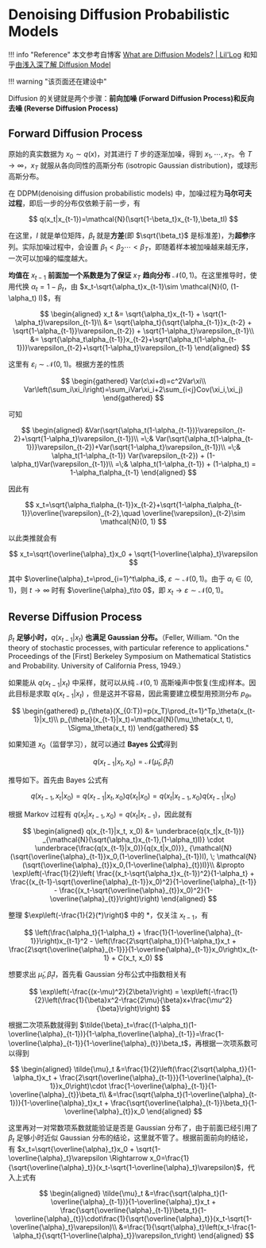 <link rel="stylesheet" href="../../../css/counter.css" />

# Denoising Diffusion Probabilistic Models

!!! info "Reference"
	本文参考自博客 [What are Diffusion Models? | Lil'Log](https://lilianweng.github.io/posts/2021-07-11-diffusion-models/) 和知乎[由浅入深了解 Diffusion Model](https://zhuanlan.zhihu.com/p/525106459?utm_source=zhihu)

!!! warning "该页面还在建设中"

Diffusion 的关键就是两个步骤：**前向加噪 (Forward Diffusion Process)**和**反向去噪 (Reverse Diffusion Process)**

## Forward Diffusion Process

原始的真实数据为 $x_0\sim q(x)$，对其进行 $T$ 步的逐渐加噪，得到 $x_1,\cdots, x_T$。令 $T\to\infty$，$x_T$ 就服从各向同性的高斯分布 (isotropic Gaussian distribution)，或球形高斯分布。

在 DDPM(denoising diffusion probabilistic models) 中，加噪过程为**马尔可夫过程**，即后一步的分布仅依赖于前一步，有

$$
q(x_t|x_{t-1})=\mathcal{N}(\sqrt{1-\beta_t}x_{t-1},\beta_tI)
$$

在这里，$I$ 就是单位矩阵，$\beta_t$ 就是**方差**(即 $\sqrt{\beta_t}$ 是标准差)，为**超参**序列。实际加噪过程中，会设置 $\beta_1<\beta_2\cdots<\beta_T$，即随着样本被加噪越来越无序，一次可以加噪的幅度越大。

**均值在** $x_{t-1}$ **前面加一个系数是为了保证** $x_T$ **趋向分布** $\mathcal{N}(0, 1)$。在这里推导时，使用代换 $\alpha_t=1-\beta_t$，由 $x_t-\sqrt{\alpha_t}x_{t-1}\sim \mathcal{N}(0, (1-\alpha_t) I)$，有

$$
\begin{aligned}
	x_t
	&= \sqrt{\alpha_t}x_{t-1} + \sqrt{1-\alpha_t}\varepsilon_{t-1}\\
	&= \sqrt{\alpha_t}(\sqrt{\alpha_{t-1}}x_{t-2} + \sqrt{1-\alpha_{t-1}}\varepsilon_{t-2}) + \sqrt{1-\alpha_t}\varepsilon_{t-1}\\
	&= \sqrt{\alpha_t\alpha_{t-1}}x_{t-2}+\sqrt{\alpha_t(1-\alpha_{t-1})}\varepsilon_{t-2}+\sqrt{1-\alpha_t}\varepsilon_{t-1}
\end{aligned}
$$

这里有 $\varepsilon_i\sim \mathcal{N}(0, 1)$。根据方差的性质

$$
\begin{gathered}
	Var(c\xi+d)=c^2Var\xi\\
	Var\left(\sum_i\xi_i\right)=\sum_iVar\xi_i+2\sum_{i<j}Cov(\xi_i,\xi_j)
\end{gathered}
$$

可知

$$
\begin{aligned}
	&Var(\sqrt{\alpha_t(1-\alpha_{t-1})}\varepsilon_{t-2}+\sqrt{1-\alpha_t}\varepsilon_{t-1})\\
	=\;& Var(\sqrt{\alpha_t(1-\alpha_{t-1})}\varepsilon_{t-2})+Var(\sqrt{1-\alpha_t}\varepsilon_{t-1})\\
	=\;& \alpha_t(1-\alpha_{t-1}) Var(\varepsilon_{t-2}) + (1-\alpha_t)Var(\varepsilon_{t-1})\\
	=\;& \alpha_t(1-\alpha_{t-1}) + (1-\alpha_t)
	= 1-\alpha_t\alpha_{t-1}
\end{aligned}
$$

因此有

$$
x_t=\sqrt{\alpha_t\alpha_{t-1}}x_{t-2}+\sqrt{1-\alpha_t\alpha_{t-1}}\overline{\varepsilon}_{t-2},\quad \overline{\varepsilon}_{t-2}\sim \mathcal{N}(0, 1)
$$

以此类推就会有

$$
x_t=\sqrt{\overline{\alpha}_t}x_0 + \sqrt{1-\overline{\alpha}_t}\varepsilon
$$

其中 $\overline{\alpha}_t=\prod_{i=1}^t\alpha_i$, $\varepsilon\sim \mathcal{N}(0, 1)$。由于 $\alpha_i\in(0, 1)$，则 $t\to \infty$ 时有 $\overline{\alpha}_t\to 0$，即 $x_t\to \varepsilon\sim \mathcal{N}(0, 1)$。

## Reverse Diffusion Process

$\beta_t$ **足够小时，**$q(x_{t-1}|x_t)$ **也满足 Gaussian 分布。**（Feller, William. "On the theory of stochastic processes, with particular reference to applications." Proceedings of the [First] Berkeley Symposium on Mathematical Statistics and Probability. University of California Press, 1949.）

如果能从 $q(x_{t-1}|x_t)$ 中采样，就可以从纯 $\mathcal{N}(0, 1)$ 高斯噪声中恢复(生成)样本。因此目标是求取 $q(x_{t-1}|x_t)$ ，但是这并不容易，因此需要建立模型用预测分布 $p_\theta$。

$$
\begin{gathered}
	p_{\theta}(X_{0:T})=p(x_T)\prod_{t=1}^Tp_\theta(x_{t-1}|x_t)\\
	p_{\theta}(x_{t-1}|x_t)=\mathcal{N}(\mu_\theta(x_t, t), \Sigma_\theta(x_t, t))
\end{gathered}
$$

如果知道 $x_0$（监督学习），就可以通过 **Bayes 公式**得到

$$
q(x_{t-1}|x_t, x_0)=\mathcal{N}(\tilde{\mu}_t, \tilde{\beta}_tI)
$$

推导如下。首先由 Bayes 公式有

$$
	q(x_{t-1}, x_t| x_0) = 
	q(x_{t-1}|x_t, x_0) q(x_t|x_0) = 
	q(x_t|x_{t-1}, x_0) q(x_{t-1}|x_0)
$$

根据 Markov 过程有 $q(x_t|x_{t-1}, x_0)=q(x_t|x_{t-1})$，因此就有

$$
\begin{aligned}
	q(x_{t-1}|x_t, x_0)
	&= \underbrace{q(x_t|x_{t-1})}
	_{\mathcal{N}(\sqrt{\alpha_t}x_{t-1},(1-\alpha_t)I)} \cdot
		\underbrace{\frac{q(x_{t-1}|x_0)}{q(x_t|x_0)}}_
		{\mathcal{N}(\sqrt{\overline{\alpha}_{t-1}}x_0,(1-\overline{\alpha}_{t-1})I), \;
		\mathcal{N}(\sqrt{\overline{\alpha}_{t}}x_0,(1-\overline{\alpha}_{t})I)}\\
	&\propto \exp\left(-\frac{1}{2}\left(
		\frac{(x_t-\sqrt{\alpha_t}x_{t-1})^2}{1-\alpha_t} +
		\frac{(x_{t-1}-\sqrt{\overline{\alpha}_{t-1}}x_0)^2}{1-\overline{\alpha}_{t-1}} -
		\frac{(x_t-\sqrt{\overline{\alpha}_{t}}x_0)^2}{1-\overline{\alpha}_{t}}\right)\right)
\end{aligned}
$$

整理 $\exp\left(-\frac{1}{2}(*)\right)$ 中的 $*$，仅关注 $x_{t-1}$，有

$$
\left(\frac{\alpha_t}{1-\alpha_t} + \frac{1}{1-\overline{\alpha}_{t-1}}\right)x_{t-1}^2 -
\left(\frac{2\sqrt{\alpha_t}}{1-\alpha_t}x_t + \frac{2\sqrt{\overline{\alpha}_{t-1}}}{1-\overline{\alpha}_{t-1}}x_0\right)x_{t-1} +
C(x_t, x_0)
$$

想要求出 $\tilde{\mu}_t, \tilde{\beta}_tI$，首先看 Gaussian 分布公式中指数相关有

$$
\exp\left(-\frac{(x-\mu)^2}{2\beta}\right) =
\exp\left(-\frac{1}{2}\left(\frac{1}{\beta}x^2-\frac{2\mu}{\beta}x+\frac{\mu^2}{\beta}\right)\right)
$$

根据二次项系数就得到 $\tilde{\beta}_t=\frac{(1-\alpha_t)(1-\overline{\alpha}_{t-1})}{1-\alpha_t\overline{\alpha}_{t-1}}=\frac{1-\overline{\alpha}_{t-1}}{1-\overline{\alpha}_{t}}\beta_t$，再根据一次项系数可以得到

$$
\begin{aligned}
	\tilde{\mu}_t
	&=\frac{1}{2}\left(\frac{2\sqrt{\alpha_t}}{1-\alpha_t}x_t + \frac{2\sqrt{\overline{\alpha}_{t-1}}}{1-\overline{\alpha}_{t-1}}x_0\right)\cdot \frac{1-\overline{\alpha}_{t-1}}{1-\overline{\alpha}_{t}}\beta_t\\
	&=\frac{\sqrt{\alpha_t}(1-\overline{\alpha}_{t-1})}{1-\overline{\alpha}_t}x_t + \frac{\sqrt{\overline{\alpha}_{t-1}}\beta_t}{1-\overline{\alpha}_{t}}x_0
\end{aligned}
$$

这里再对一对常数项系数就能验证是否是 Gaussian 分布了，由于前面已经引用了 $\beta_t$ 足够小时近似 Gaussian 分布的结论，这里就不管了。根据前面前向的结论，有 $x_t=\sqrt{\overline{\alpha}_t}x_0 + \sqrt{1-\overline{\alpha}_t}\varepsilon \Rightarrow x_0=\frac{1}{\sqrt{\overline{\alpha}_t}}(x_t-\sqrt{1-\overline{\alpha}_t}\varepsilon)$，代入上式有

$$
\begin{aligned}
	\tilde{\mu}_t
	&=\frac{\sqrt{\alpha_t}(1-\overline{\alpha}_{t-1})}{1-\overline{\alpha}_t}x_t + \frac{\sqrt{\overline{\alpha}_{t-1}}\beta_t}{1-\overline{\alpha}_{t}}\cdot\frac{1}{\sqrt{\overline{\alpha}_t}}(x_t-\sqrt{1-\overline{\alpha}_t}\varepsilon)\\
	&=\frac{1}{\sqrt{\alpha}_t}\left(x_t-\frac{1-\alpha_t}{\sqrt{1-\overline{\alpha}_t}}\varepsilon_t\right)
\end{aligned}
$$ 

